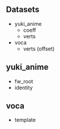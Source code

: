 ## Datasets
- yuki_anime
  - coeff
  - verts
- voca
  - verts (offset)

## yuki_anime
- fw_root
- identity

## voca
- template
